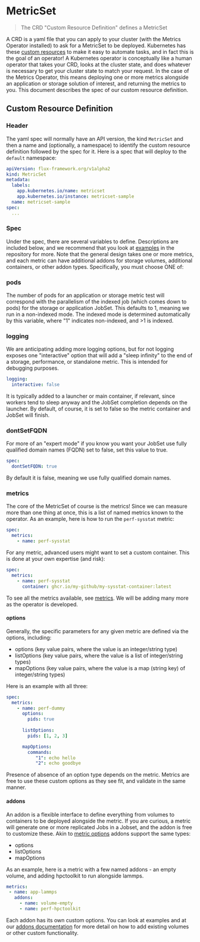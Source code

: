 # MetricSet

> The CRD "Custom Resource Definition" defines a MetricSet

A CRD is a yaml file that you can apply to your cluster (with the Metrics Operator
installed) to ask for a MetricSet to be deployed. Kubernetes has these [custom resources](https://kubernetes.io/docs/concepts/extend-kubernetes/api-extension/custom-resources/)
to make it easy to automate tasks, and in fact this is the goal of an operator!
A Kubernetes operator is conceptually like a human operator that takes your CRD,
looks at the cluster state, and does whatever is necessary to get your cluster state
to match your request. In the case of the Metrics Operator, this means deploying one or more
metrics alongside an application or storage solution of interest, and returning the metrics to you. This document describes the spec of our custom resource definition.

## Custom Resource Definition

### Header

The yaml spec will normally have an API version, the kind `MetricSet` and then
a name and (optionally, a namespace) to identify the custom resource definition followed by the spec for it. Here is a spec that will deploy to the `default` namespace:

```yaml
apiVersion: flux-framework.org/v1alpha2
kind: MetricSet
metadata:
  labels:
    app.kubernetes.io/name: metricset
    app.kubernetes.io/instance: metricset-sample
  name: metricset-sample
spec:
  ...
```

### Spec

Under the spec, there are several variables to define. Descriptions are included below, and we recommend that you look at [examples](https://github.com/converged-computing/metrics-operator/tree/main/examples) in the repository for more. Note that the general design takes one or more metrics, and each metric can have additional addons for storage volumes, additional containers, or other addon types.
Specifically, you must choose ONE of:

### pods

The number of pods for an application or storage metric test will correspond with the parallelism of the indexed job (which comes down to pods) for the storage or application JobSet. This defaults to 1, meaning we run in a non-indexed mode. The indexed mode is determined automatically by this variable, where "1" indicates non-indexed, and >1 is indexed.

### logging

We are anticipating adding more logging options, but for not logging exposes one "interactive" option that will add a "sleep infinity" to the end of a storage, performance, or standalone metric.
This is intended for debugging purposes.

```yaml
logging:
  interactive: false
```

It is typically added to a launcher or main container, if relevant, since workers tend to sleep anyway and the JobSet completion depends on the launcher.
By default, of course, it is set to false so the metric container and JobSet will finish.

### dontSetFQDN

For more of an "expert mode" if you know you want your JobSet use fully qualified domain names (FQDN) set to false,
set this value to true.

```yaml
spec:
  dontSetFQDN: true
```

By default it is false, meaning we use fully qualified domain names.

### metrics

The core of the MetricSet of course is the metrics! Since we can measure more than one thing at once, this is a list of named metrics known to the operator. As an example, here is how to run the `perf-sysstat` metric:

```yaml
spec:
  metrics:
    - name: perf-sysstat
```

For any metric, advanced users might want to set a custom container. This is done at your own expertise (and risk):

```yaml
spec:
  metrics:
    - name: perf-sysstat
      container: ghcr.io/my-github/my-sysstat-container:latest
```

To see all the metrics available, see [metrics](metrics.md). We will be adding many more as the operator is developed.

#### options

Generally, the specific parameters for any given metric are defined via the options, including:

 - options (key value pairs, where the value is an integer/string type)
 - listOptions (key value pairs, where the value is a list of integer/string types)
 - mapOptions (key value pairs, where the value is a map (string key) of integer/string types)

Here is an example with all three:

```yaml
spec:
  metrics:
    - name: perf-dummy
      options:
        pids: true
      
      listOptions:
        pids: [1, 2, 3]

      mapOptions:
        commands:
           "1": echo hello
           "2": echo goodbye
```

Presence of absence of an option type depends on the metric. Metrics are free to use these custom
options as they see fit, and validate in the same manner.

#### addons

An addon is a flexible interface to define everything from volumes to containers to be deployed alongside the metric.
If you are curious, a metric will generate one or more replicated Jobs in a Jobset, and the addon is free to customize these.
Akin to [metric options](#options) addons support the same types:

 - options
 - listOptions
 - mapOptions

As an example, here is a metric with a few named addons - an empty volume, and adding hpctoolkit to run alongside lammps.

```yaml
metrics:
 - name: app-lammps
   addons:
     - name: volume-empty
     - name: perf-hpctoolkit
```

Each addon has its own custom options. You can look at examples and at our [addons documentation](addons.md) for more detail on how to add existing volumes
or other custom functionality.
